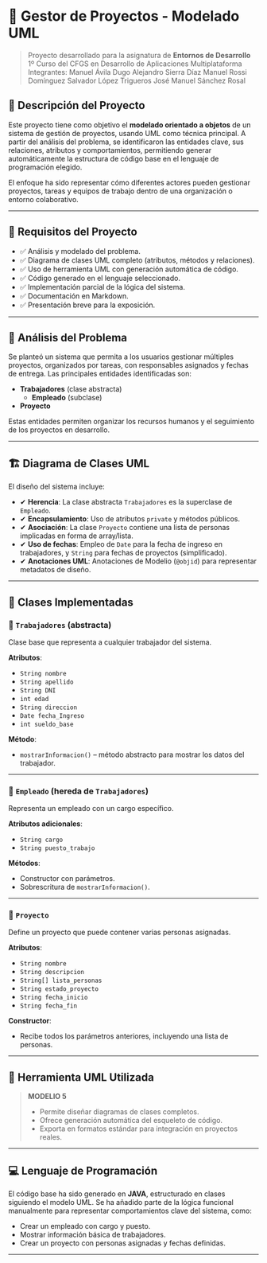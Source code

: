 # 📁 Gestor de Proyectos - Modelado UML

> Proyecto desarrollado para la asignatura de **Entornos de Desarrollo**  
> 1º Curso del CFGS en Desarrollo de Aplicaciones Multiplataforma
> Integrantes:
>     Manuel Ávila Dugo
>     Alejandro Sierra Díaz
>     Manuel Rossi Domínguez
>     Salvador López Trigueros
>     José Manuel Sánchez Rosal

## 🧩 Descripción del Proyecto

Este proyecto tiene como objetivo el **modelado orientado a objetos** de un sistema de gestión de proyectos, usando UML como técnica principal. A partir del análisis del problema, se identificaron las entidades clave, sus relaciones, atributos y comportamientos, permitiendo generar automáticamente la estructura de código base en el lenguaje de programación elegido.

El enfoque ha sido representar cómo diferentes actores pueden gestionar proyectos, tareas y equipos de trabajo dentro de una organización o entorno colaborativo.

---

## 📌 Requisitos del Proyecto

- ✅ Análisis y modelado del problema.
- ✅ Diagrama de clases UML completo (atributos, métodos y relaciones).
- ✅ Uso de herramienta UML con generación automática de código.
- ✅ Código generado en el lenguaje seleccionado.
- ✅ Implementación parcial de la lógica del sistema.
- ✅ Documentación en Markdown.
- ✅ Presentación breve para la exposición.

---

## 🧠 Análisis del Problema

Se planteó un sistema que permita a los usuarios gestionar múltiples proyectos, organizados por tareas, con responsables asignados y fechas de entrega. Las principales entidades identificadas son:

- **Trabajadores** (clase abstracta)
  - **Empleado** (subclase)
- **Proyecto**

Estas entidades permiten organizar los recursos humanos y el seguimiento de los proyectos en desarrollo.

---

## 🏗️ Diagrama de Clases UML

El diseño del sistema incluye:

- ✔ **Herencia**: La clase abstracta `Trabajadores` es la superclase de `Empleado`.
- ✔ **Encapsulamiento**: Uso de atributos `private` y métodos públicos.
- ✔ **Asociación**: La clase `Proyecto` contiene una lista de personas implicadas en forma de array/lista.
- ✔ **Uso de fechas**: Empleo de `Date` para la fecha de ingreso en trabajadores, y `String` para fechas de proyectos (simplificado).
- ✔ **Anotaciones UML**: Anotaciones de Modelio (`@objid`) para representar metadatos de diseño.

---

## 💾 Clases Implementadas

### 🔹 `Trabajadores` (abstracta)
Clase base que representa a cualquier trabajador del sistema.

**Atributos**:
- `String nombre`
- `String apellido`
- `String DNI`
- `int edad`
- `String direccion`
- `Date fecha_Ingreso`
- `int sueldo_base`

**Método**:
- `mostrarInformacion()` – método abstracto para mostrar los datos del trabajador.

---

### 🔹 `Empleado` (hereda de `Trabajadores`)
Representa un empleado con un cargo específico.

**Atributos adicionales**:
- `String cargo`
- `String puesto_trabajo`

**Métodos**:
- Constructor con parámetros.
- Sobrescritura de `mostrarInformacion()`.

---

### 🔹 `Proyecto`
Define un proyecto que puede contener varias personas asignadas.

**Atributos**:
- `String nombre`
- `String descripcion`
- `String[] lista_personas`
- `String estado_proyecto`
- `String fecha_inicio`
- `String fecha_fin`

**Constructor**:
- Recibe todos los parámetros anteriores, incluyendo una lista de personas.

---

## 🧰 Herramienta UML Utilizada

> **MODELIO 5**
> - Permite diseñar diagramas de clases completos.
> - Ofrece generación automática del esqueleto de código.
> - Exporta en formatos estándar para integración en proyectos reales.

---

## 💻 Lenguaje de Programación

El código base ha sido generado en **JAVA**, estructurado en clases siguiendo el modelo UML. Se ha añadido parte de la lógica funcional manualmente para representar comportamientos clave del sistema, como:

- Crear un empleado con cargo y puesto.
- Mostrar información básica de trabajadores.
- Crear un proyecto con personas asignadas y fechas definidas.

---
